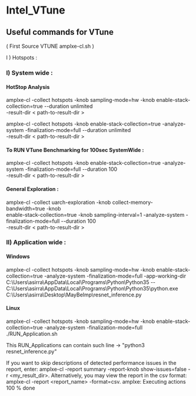 # Intel_VTune

## Useful commands for VTune

( First Source VTUNE amplxe-cl.sh ) 

I ) Hotspots :

### I) System wide :

#### HotStop Analysis

amplxe-cl -collect hotspots -knob sampling-mode=hw -knob enable-stack-collection=true --duration unlimited \
-result-dir < path-to-result-dir > <br>
 
amplxe-cl -collect hotspots -knob enable-stack-collection=true -analyze-system -finalization-mode=full --duration unlimited \
-result-dir < path-to-result-dir >
 
#### To RUN VTune Benchmarking for 100sec SystemWide :

amplxe-cl -collect hotspots -knob enable-stack-collection=true -analyze-system -finalization-mode=full --duration 100 \
-result-dir < path-to-result-dir >
 
 #### General Exploration : 
 
amplxe-cl -collect uarch-exploration  -knob collect-memory-bandwidth=true -knob \
enable-stack-collection=true -knob sampling-interval=1 -analyze-system -finalization-mode=full --duration 100 \
-result-dir < path-to-result-dir >

 ### II) Application wide : 
 
 #### Windows 

amplxe-cl -collect hotspots -knob sampling-mode=hw -knob enable-stack-collection=true -analyze-system -finalization-mode=full -app-working-dir C:\Users\asirra\AppData\Local\Programs\Python\Python35 -- C:\Users\asirra\AppData\Local\Programs\Python\Python35\python.exe C:\Users\asirra\Desktop\MayBeImp\resnet_inference.py

#### Linux 

amplxe-cl -collect hotspots -knob sampling-mode=hw -knob enable-stack-collection=true -analyze-system -finalization-mode=full ./RUN_Application.sh

This RUN_Applications can contain such line -> "python3 resnet_inference.py"

If you want to skip descriptions of detected performance issues in the report,
enter: amplxe-cl -report summary -report-knob show-issues=false -r
<my_result_dir>. Alternatively, you may view the report in the csv format:
amplxe-cl -report <report_name> -format=csv.
amplxe: Executing actions 100 % done
